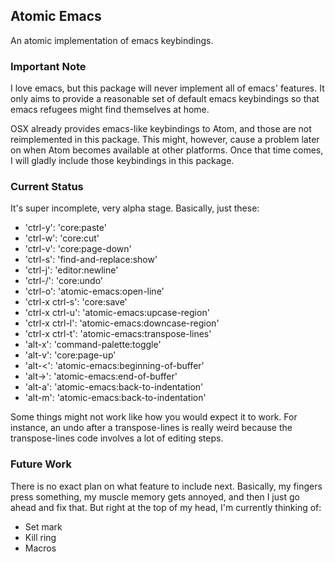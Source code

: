 ## Atomic Emacs

An atomic implementation of emacs keybindings.

### Important Note

I love emacs, but this package will never implement all of emacs' features. It only aims to
provide a reasonable set of default emacs keybindings so that emacs refugees might find themselves
at home.

OSX already provides emacs-like keybindings to Atom, and those are not reimplemented in this
package. This might, however, cause a problem later on when Atom becomes available at other
platforms. Once that time comes, I will gladly include those keybindings in this package.

### Current Status

It's super incomplete, very alpha stage. Basically, just these:

* 'ctrl-y': 'core:paste'
* 'ctrl-w': 'core:cut'
* 'ctrl-v': 'core:page-down'
* 'ctrl-s': 'find-and-replace:show'
* 'ctrl-j': 'editor:newline'
* 'ctrl-/': 'core:undo'
* 'ctrl-o': 'atomic-emacs:open-line'
* 'ctrl-x ctrl-s': 'core:save'
* 'ctrl-x ctrl-u': 'atomic-emacs:upcase-region'
* 'ctrl-x ctrl-l': 'atomic-emacs:downcase-region'
* 'ctrl-x ctrl-t': 'atomic-emacs:transpose-lines'
* 'alt-x': 'command-palette:toggle'
* 'alt-v': 'core:page-up'
* 'alt-<': 'atomic-emacs:beginning-of-buffer'
* 'alt->': 'atomic-emacs:end-of-buffer'
* 'alt-a': 'atomic-emacs:back-to-indentation'
* 'alt-m': 'atomic-emacs:back-to-indentation'

Some things might not work like how you would expect it to work. For instance, an undo after a
transpose-lines is really weird because the transpose-lines code involves a lot of editing steps.

### Future Work

There is no exact plan on what feature to include next. Basically, my fingers press something, my
muscle memory gets annoyed, and then I just go ahead and fix that. But right at the top of my head,
I'm currently thinking of:

* Set mark
* Kill ring
* Macros

